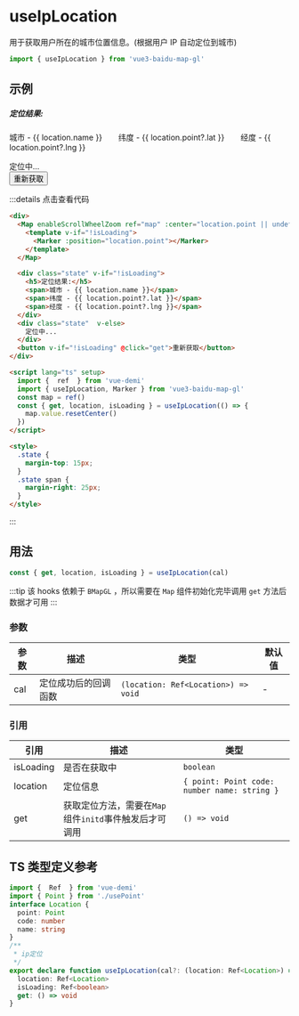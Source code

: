# useIpLocation <Badge type="tip" text="^0.0.33" />

用于获取用户所在的城市位置信息。(根据用户 IP 自动定位到城市)

```ts
import { useIpLocation } from 'vue3-baidu-map-gl'
```

## 示例

<div>
  <Map enableScrollWheelZoom ref="map" :center="location.point || undefined" @initd="get" >
    <template v-if="!isLoading">
      <Marker :position="location.point"></Marker>
    </template>
  </Map>
  <div class="state" v-if="!isLoading">
    <h5>定位结果:</h5>
    <span>城市 - {{ location.name }}</span>
    <span>纬度 - {{ location.point?.lat }}</span>
    <span>经度 - {{ location.point?.lng }}</span>
  </div>
  <div class="state"  v-else>
    定位中...
  </div>
  <button v-if="!isLoading" class="myButton" @click="get">重新获取</button>
</div>

<script lang="ts" setup>
  import {  ref  } from 'vue-demi'
  import { useIpLocation } from 'vue3-baidu-map-gl'
  const map = ref()
  const { get, location, isLoading } = useIpLocation(() => {
    map.value.resetCenter()
  })
</script>

<style>
  .state {
    margin-top: 15px;
  }
  .state span {
    margin-right: 25px;
  }
</style>

:::details 点击查看代码

<!-- prettier-ignore -->
```html
<div>
  <Map enableScrollWheelZoom ref="map" :center="location.point || undefined" @initd="get" >
    <template v-if="!isLoading">
      <Marker :position="location.point"></Marker>
    </template>
  </Map>

  <div class="state" v-if="!isLoading">
    <h5>定位结果:</h5>
    <span>城市 - {{ location.name }}</span>
    <span>纬度 - {{ location.point?.lat }}</span>
    <span>经度 - {{ location.point?.lng }}</span>
  </div>
  <div class="state"  v-else>
    定位中...
  </div>
  <button v-if="!isLoading" @click="get">重新获取</button>
</div>

<script lang="ts" setup>
  import {  ref  } from 'vue-demi'
  import { useIpLocation, Marker } from 'vue3-baidu-map-gl'
  const map = ref()
  const { get, location, isLoading } = useIpLocation(() => {
    map.value.resetCenter()
  })
</script>

<style>
  .state {
    margin-top: 15px;
  }
  .state span {
    margin-right: 25px;
  }
</style>
```

:::

## 用法

```ts
const { get, location, isLoading } = useIpLocation(cal)
```

:::tip
该 hooks 依赖于 `BMapGL` ，所以需要在 `Map` 组件初始化完毕调用 `get` 方法后数据才可用
:::

### 参数

| 参数 | 描述                 | 类型                                | 默认值 |
| ---- | -------------------- | ----------------------------------- | ------ |
| cal  | 定位成功后的回调函数 | `(location: Ref<Location>) => void` | -      |

### 引用

| 引用      | 描述                                                   | 类型                                         |
| --------- | ------------------------------------------------------ | -------------------------------------------- |
| isLoading | 是否在获取中                                           | `boolean`                                    |
| location  | 定位信息                                               | `{ point: Point code: number name: string }` |
| get       | 获取定位方法，需要在`Map`组件`initd`事件触发后才可调用 | `() => void`                                 |

## TS 类型定义参考

```ts
import {  Ref  } from 'vue-demi'
import { Point } from './usePoint'
interface Location {
  point: Point
  code: number
  name: string
}
/**
 * ip定位
 */
export declare function useIpLocation(cal?: (location: Ref<Location>) => void): {
  location: Ref<Location>
  isLoading: Ref<boolean>
  get: () => void
}
```
